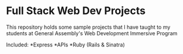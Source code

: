 # Full Stack Web Dev Projects

This repository holds some sample projects that I have taught to my students at General Assembly's Web Development Immersive Program

Included:
*Express
*APIs
*Ruby (Rails & Sinatra)
